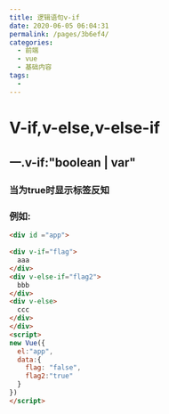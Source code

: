 ```yaml
---
title: 逻辑语句v-if
date: 2020-06-05 06:04:31
permalink: /pages/3b6ef4/
categories:
  - 前端
  - vue
  - 基础内容
tags:
  - 
---
```

# V-if,v-else,v-else-if

## 一.v-if:"boolean | var"

### 当为true时显示标签反知

### 例如:

```html
<div id ="app">
  
<div v-if="flag">
  aaa
</div>
<div v-else-if="flag2">
  bbb
</div>
<div v-else>
  ccc
</div>
</div>
<script>
new Vue({
  el:"app",
  data:{
    flag: "false",
    flag2:"true"
  }
})
</script>
```

